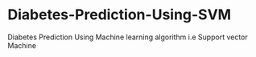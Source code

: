 # Diabetes-Prediction-Using-SVM
Diabetes Prediction Using Machine learning algorithm i.e Support vector Machine
